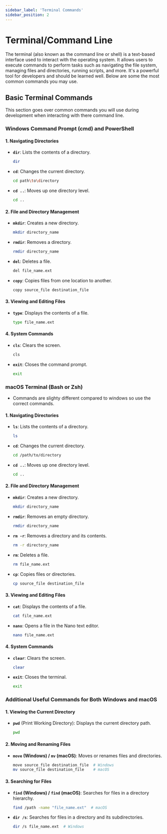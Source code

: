 ```yaml
---
sidebar_label: 'Terminal Commands'
sidebar_position: 2
---
```


# Terminal/Command Line

The terminal (also known as the command line or shell) is a text-based interface used to interact with the operating system. It allows users to execute commands to perform tasks such as navigating the file system, managing files and directories, running scripts, and more. It's a powerful tool for developers and should be learned well. Below are some the most common commands you may use.

## Basic Terminal Commands
This section goes over common commands you will use during development when interacting with there command line.
### Windows Command Prompt (cmd) and PowerShell

#### 1. Navigating Directories
- **`dir`**: Lists the contents of a directory.
  ```sh
  dir
  ```
- **`cd`**: Changes the current directory.
  ```sh
  cd path\to\directory
  ```
- **`cd ..`**: Moves up one directory level.
  ```sh
  cd ..
  ```

#### 2. File and Directory Management
- **`mkdir`**: Creates a new directory.
  ```sh
  mkdir directory_name
  ```
- **`rmdir`**: Removes a directory.
  ```sh
  rmdir directory_name
  ```
- **`del`**: Deletes a file.
  ```sh
  del file_name.ext
  ```
- **`copy`**: Copies files from one location to another.
  ```sh
  copy source_file destination_file
  ```

#### 3. Viewing and Editing Files
- **`type`**: Displays the contents of a file.
  ```sh
  type file_name.ext
  ```

#### 4. System Commands
- **`cls`**: Clears the screen.
  ```sh
  cls
  ```
- **`exit`**: Closes the command prompt.
  ```sh
  exit
  ```

### macOS Terminal (Bash or Zsh)
- Commands are slighty different compared to windows so use the correct commands.
#### 1. Navigating Directories
- **`ls`**: Lists the contents of a directory.
  ```sh
  ls
  ```
- **`cd`**: Changes the current directory.
  ```sh
  cd /path/to/directory
  ```
- **`cd ..`**: Moves up one directory level.
  ```sh
  cd ..
  ```

#### 2. File and Directory Management
- **`mkdir`**: Creates a new directory.
  ```sh
  mkdir directory_name
  ```
- **`rmdir`**: Removes an empty directory.
  ```sh
  rmdir directory_name
  ```
- **`rm -r`**: Removes a directory and its contents.
  ```sh
  rm -r directory_name
  ```
- **`rm`**: Deletes a file.
  ```sh
  rm file_name.ext
  ```
- **`cp`**: Copies files or directories.
  ```sh
  cp source_file destination_file
  ```

#### 3. Viewing and Editing Files
- **`cat`**: Displays the contents of a file.
  ```sh
  cat file_name.ext
  ```
- **`nano`**: Opens a file in the Nano text editor.
  ```sh
  nano file_name.ext
  ```

#### 4. System Commands
- **`clear`**: Clears the screen.
  ```sh
  clear
  ```
- **`exit`**: Closes the terminal.
  ```sh
  exit
  ```

### Additional Useful Commands for Both Windows and macOS

#### 1. Viewing the Current Directory
- **`pwd`** (Print Working Directory): Displays the current directory path.
  ```sh
  pwd
  ```

#### 2. Moving and Renaming Files
- **`move` (Windows) / `mv` (macOS)**: Moves or renames files and directories.
  ```sh
  move source_file destination_file  # Windows
  mv source_file destination_file    # macOS
  ```

#### 3. Searching for Files
- **`find` (Windows) / `find` (macOS)**: Searches for files in a directory hierarchy.
  ```sh
  find /path -name "file_name.ext"  # macOS
  ```
- **`dir /s`**: Searches for files in a directory and its subdirectories.
  ```sh
  dir /s file_name.ext  # Windows
  ```
